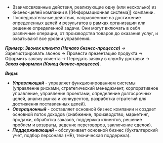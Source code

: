 - Взаимосвязанные действия, реализующие одну (или несколько) из бизнес-целей компании в [[Информационная система]] компании.
- Последовательные действия, направленные на достижение определенных целей и результатов в рамках организации или решение определенной задачи. Они могут включать в себя различные операции, от производства товаров до оказания услуг, и охватывают все уровни управления.

***Пример***:
***Звонок клиента (Начало бизнес-процесса)*** -> Зарегистрировать звонок -> Провести презентацию продукта -> Оформить заявку клиента -> Передать заявку в службу доставки -> ***Заказ оформлен (Конец бизнес-процесса)***.

***Виды***:
- ***Управляющий*** - управляет функционированием системы (управление рисками, стратегический менеджмент, корпоративное управление, управление проектами, определение долгосрочных целей, анализ рынка и конкурентов, разработка стратегий для достижения поставленных целей).
- ***Операционный*** - составляет основной бизнес компании и создает основной поток доходов (снабжение, производство, маркетинг, продажи, обработка заказов, поддержка клиентов, решение проблем и возвраты, ведение переговоров, заключение сделок).
- ***Поддерживающий*** - обслуживает основной бизнес (бухгалтерский учет, подбор персонала (HR), техническая поддержка).